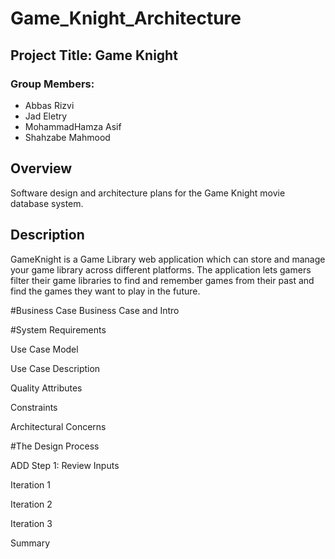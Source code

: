 # Game_Knight_Architecture
## Project Title: Game Knight
### Group Members: 
* Abbas Rizvi  
* Jad Eletry  
* MohammadHamza Asif  
* Shahzabe Mahmood  

## Overview 
Software design and architecture plans for the Game Knight movie database system. 

## Description
GameKnight is a Game Library web application which can store and manage your game library across different platforms. The application lets gamers filter their game libraries to find and remember games from their past and find the games they want to play in the future. 

#Business Case
Business Case and Intro

#System Requirements

Use Case Model

Use Case Description

Quality Attributes

Constraints

Architectural Concerns

#The Design Process

ADD Step 1: Review Inputs

Iteration 1

Iteration 2

Iteration 3

Summary
